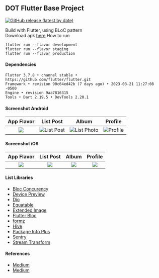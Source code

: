 ## DOT Flutter Base Project ##
[![GitHub release (latest by date)](https://img.shields.io/github/v/release/pt-dot/DOT-Flutter-Base-Project?label=latest%20release&style=for-the-badge)](https://github.com/pt-dot/DOT-Flutter-Base-Project/releases/latest)

Build with Flutter, using BLoC pattern  
Download apk [here](https://www.dropbox.com/s/beyyydndt0cvp0q)
How to run
```
flutter run --flavor development
flutter run --flavor staging
flutter run --flavor production
```

#### Dependencies ####
```
Flutter 3.7.8 • channel stable • https://github.com/flutter/flutter.git
Framework • revision 90c64ed42b (7 days ago) • 2023-03-21 11:27:08 -0500
Engine • revision 9aa7816315
Tools • Dart 2.19.5 • DevTools 2.20.1
```

#### Screenshot Android ####
| App Flavor | List Post | Album | Profile |
| :---: | :---: | :---: | :---: |
| ![](https://i.imgur.com/nH3nUcr.png) | ![List Post](https://i.imgur.com/jMID1zI.png) | ![List Photo](https://i.imgur.com/diCijr6.png) | ![Profile](https://i.imgur.com/bemAF0s.png) |

#### Screenshot iOS ####
| App Flavor | List Post | Album | Profile |
| :---: | :---: | :---: | :---: |
| ![](https://i.imgur.com/a7fjrWi.png) | ![](https://i.imgur.com/VtfJ8ka.png) | ![](https://i.imgur.com/DYP8J9S.png) | ![](https://i.imgur.com/bOpOyZN.png) |

#### List Libraries ####
- [Bloc Concurency](https://pub.dev/packages/bloc_concurrency)
- [Device Preview](https://pub.dev/packages/device_preview)
- [Dio](https://pub.dev/packages/dio)
- [Equatable](https://pub.dev/packages/equatable)
- [Extended Image](https://pub.dev/packages/extended_image)
- [Flutter Bloc](https://pub.dev/packages/flutter_bloc)
- [formz](https://pub.dev/packages/formz)
- [Hive](https://pub.dev/packages/hive)
- [Package Info Plus](https://pub.dev/packages/package_info_plus)
- [Sentry](https://pub.dev/packages/sentry)
- [Stream Transform](https://pub.dev/packages/stream_transform)

#### References ####
- [Medium](https://medium.com/@animeshjain/build-flavors-in-flutter-android-and-ios-with-different-firebase-projects-per-flavor-27c5c5dac10b)
- [Medium](https://medium.com/flutter-community/flutter-ready-to-go-e59873f9d7de)